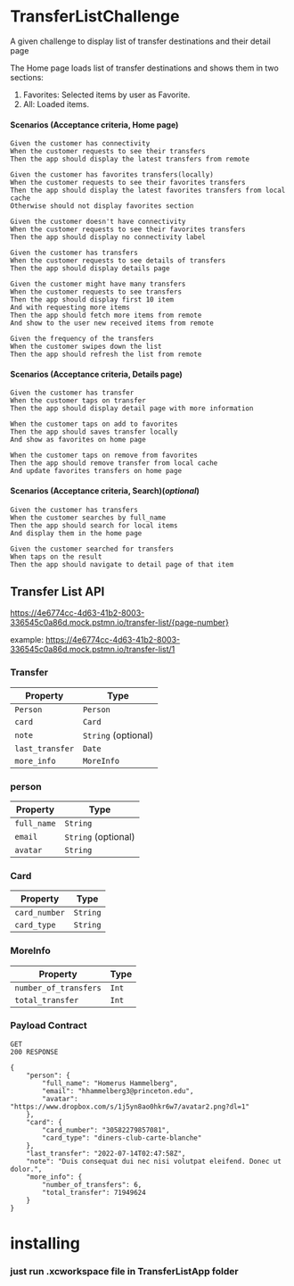 # TransferListChallenge
A given challenge to display list of transfer destinations and their detail page 

The Home page loads list of transfer destinations and shows them in two sections:
1. Favorites: Selected items by user as Favorite.
2. All: Loaded items.


#### Scenarios (Acceptance criteria, Home page)

```
Given the customer has connectivity
When the customer requests to see their transfers
Then the app should display the latest transfers from remote

Given the customer has favorites transfers(locally)
When the customer requests to see their favorites transfers
Then the app should display the latest favorites transfers from local cache
Otherwise should not display favorites section

Given the customer doesn't have connectivity
When the customer requests to see their favorites transfers
Then the app should display no connectivity label

Given the customer has transfers
When the customer requests to see details of transfers
Then the app should display details page

Given the customer might have many transfers
When the customer requests to see transfers
Then the app should display first 10 item 
And with requesting more items
Then the app should fetch more items from remote 
And show to the user new received items from remote

Given the frequency of the transfers
When the customer swipes down the list 
Then the app should refresh the list from remote

```

#### Scenarios (Acceptance criteria, Details page)

```
Given the customer has transfer
When the customer taps on transfer 
Then the app should display detail page with more information 

When the customer taps on add to favorites 
Then the app should saves transfer locally 
And show as favorites on home page

When the customer taps on remove from favorites 
Then the app should remove transfer from local cache 
And update favorites transfers on home page
```

#### Scenarios (Acceptance criteria, Search)(*optional*)

```
Given the customer has transfers
When the customer searches by full_name  
Then the app should search for local items 
And display them in the home page 

Given the customer searched for transfers
When taps on the result   
Then the app should navigate to detail page of that item 

```

## Transfer List API

https://4e6774cc-4d63-41b2-8003-336545c0a86d.mock.pstmn.io/transfer-list/{page-number}

example: https://4e6774cc-4d63-41b2-8003-336545c0a86d.mock.pstmn.io/transfer-list/1

### Transfer

| Property          | Type                |
|-------------------|---------------------|
| `Person`          | `Person`            |
| `card`            | `Card`              |
| `note`            | `String` (optional) |
| `last_transfer`   | `Date`              |
| `more_info`       | `MoreInfo`          |


### person

| Property          | Type                |
|-------------------|---------------------|
| `full_name`       | `String`            |
| `email`           | `String` (optional) |
| `avatar`          | `String`            |

### Card

| Property          | Type                |
|-------------------|---------------------|
| `card_number`     | `String`            |
| `card_type`       | `String`            |

### MoreInfo

| Property              | Type   |
|-----------------------|--------|
| `number_of_transfers` | `Int`  |
| `total_transfer`      | `Int`  |


### Payload Contract

```
GET
200 RESPONSE

{
    "person": {
        "full_name": "Homerus Hammelberg",
        "email": "hhammelberg3@princeton.edu",
        "avatar": "https://www.dropbox.com/s/1j5yn8ao0hkr6w7/avatar2.png?dl=1"
    },
    "card": {
        "card_number": "30582279857081",
        "card_type": "diners-club-carte-blanche"
    },
    "last_transfer": "2022-07-14T02:47:58Z",
    "note": "Duis consequat dui nec nisi volutpat eleifend. Donec ut dolor.",
    "more_info": {
        "number_of_transfers": 6,
        "total_transfer": 71949624
    }
}

```

# installing 

### just run .xcworkspace file in TransferListApp folder
